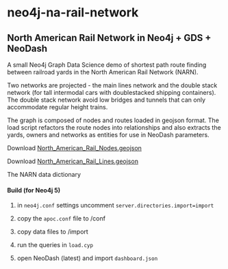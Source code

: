 # neo4j-na-rail-network
## North American Rail Network in Neo4j + GDS + NeoDash

A small Neo4j Graph Data Science demo of shortest path route finding between railroad yards in the North American Rail Network (NARN).

Two networks are projected - the main lines network and the double stack network (for tall intermodal cars with doublestacked shipping containers). The double stack network avoid low bridges and tunnels that can only accommodate regular height trains.

The graph is composed of nodes and routes loaded in geojson format. The load script refactors the route nodes into relationships and also extracts the yards, owners and networks as entities for use in NeoDash parameters.

Download [North_American_Rail_Nodes.geojson](https://hub.arcgis.com/datasets/usdot::north-american-rail-network-nodes/explore)

Download [North_American_Rail_Lines.geojson](https://hub.arcgis.com/datasets/usdot::north-american-rail-network-lines/explore)

The NARN data dictionary


#### Build (for Neo4j 5)


1. in `neo4j.conf` settings uncomment `server.directories.import=import`

1. copy the `apoc.conf` file to /conf

1. copy data files to /import

1. run the queries in `load.cyp`

1. open NeoDash (latest) and import `dashboard.json`
